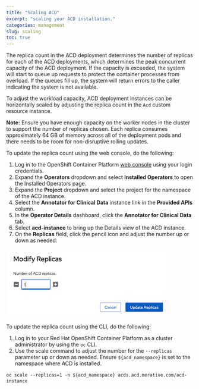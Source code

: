 ```yaml
---
title: "Scaling ACD"
excerpt: "scaling your ACD installation."
categories: management
slug: scaling
toc: true
---
```

<!--                                                                    -->
<!-- (C) Copyright Merative US L.P. and others 2018, 2023                -->
<!--                                                                    -->
<!-- SPDX-License-Identifier: Apache-2.0                                -->
<!--                                                                    -->


The replica count in the ACD deployment determines the number of replicas for each of the ACD deployments, which determines the peak concurrent capacity of the ACD deployment. If the capacity is exceeded, the system will start to queue up requests to protect the container processes from overload. If the queues fill up, the system will return errors to the caller indicating the system is not available.

To adjust the workload capacity, ACD deployment instances can be horizontally scaled by adjusting the replica count in the `Acd` custom resource instance.

**Note:** Ensure you have enough capacity on the worker nodes in the cluster to support the number of replicas chosen. Each replica consumes approximately 64 GB of memory across all of the deployment pods and there needs to be room for non-disruptive rolling updates.

To update the replica count using the web console, do the following:

1. Log in to the OpenShift Container Platform [web console](https://docs.openshift.com/container-platform/4.7/web_console/web-console.html) using your login credentials.
1. Expand the **Operators** dropdown and select **Installed Operators** to open the Installed Operators page.
1. Expand the **Project** dropdown and select the project for the namespace of the ACD instance.
1. Select the **Annotator for Clinical Data** instance link in the **Provided APIs** column.
1. In the **Operator Details** dashboard, click the **Annotator for Clinical Data** tab.
1. Select **acd-instance** to bring up the Details view of the ACD instance.
1. On the **Replicas** field, click the pencil icon and adjust the number up or down as needed:

![scaling replicas](../../images/scaling_replicas.png)

To update the replica count using the CLI, do the following:

1. Log in to your Red Hat OpenShift Container Platform as a cluster administrator by using the `oc` CLI.
1. Use the scale command to adjust the number for the `--replicas` parameter up or down as needed. Ensure `${acd_namespace}` is set to the namespace where ACD is installed.

```
oc scale --replicas=1 -n ${acd_namespace} acds.acd.merative.com/acd-instance
```
